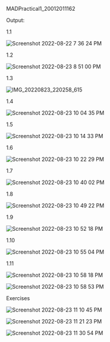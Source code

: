 MADPractical1_20012011162

Output:

1.1

![Screenshot 2022-08-22 7 36 24 PM](https://user-images.githubusercontent.com/92240128/186484786-06df9eb3-97db-4d7a-b618-04aaf3d2778b.png)

1.2

![Screenshot 2022-08-23 8 51 00 PM](https://user-images.githubusercontent.com/92240128/186484847-719485a6-e34f-4ddf-b5a5-6f201688fcb9.png)

1.3

![IMG_20220823_220258_615](https://user-images.githubusercontent.com/92240128/186485022-80b68af4-ad6d-44a7-a8bf-3bffa33ff92c.jpg)

1.4

![Screenshot 2022-08-23 10 04 35 PM](https://user-images.githubusercontent.com/92240128/186485088-a76dd8f9-0e4a-487e-bc99-eac1c1519a35.png)

1.5

![Screenshot 2022-08-23 10 14 33 PM](https://user-images.githubusercontent.com/92240128/186485141-7cfd2305-b62b-491d-90bb-831768b55acc.png)

1.6

![Screenshot 2022-08-23 10 22 29 PM](https://user-images.githubusercontent.com/92240128/186485431-8b8f2868-d742-4ab8-b140-bf91719b791a.png)

1.7

![Screenshot 2022-08-23 10 40 02 PM](https://user-images.githubusercontent.com/92240128/186485445-34453241-f552-43e2-9b71-596851cbb3eb.png)

1.8

![Screenshot 2022-08-23 10 49 22 PM](https://user-images.githubusercontent.com/92240128/186485585-87fc4edb-89f8-42db-b888-1ab6edc64610.png)

1.9

![Screenshot 2022-08-23 10 52 18 PM](https://user-images.githubusercontent.com/92240128/186485629-bdeaa736-d44f-4156-a221-051403d305c1.png)

1.10

![Screenshot 2022-08-23 10 55 04 PM](https://user-images.githubusercontent.com/92240128/186485769-b4447b69-ba09-4714-a5fa-ce1b4ec47cab.png)

1.11

![Screenshot 2022-08-23 10 58 18 PM](https://user-images.githubusercontent.com/92240128/186485774-a71f3034-260e-4bbe-8615-8d8fdebcd369.png)

![Screenshot 2022-08-23 10 58 53 PM](https://user-images.githubusercontent.com/92240128/186485776-ddfa2249-24f4-4df2-b6e9-2f0353343147.png)

Exercises

![Screenshot 2022-08-23 11 10 45 PM](https://user-images.githubusercontent.com/92240128/186485889-98b1bd36-e5db-4ab2-913f-91e91620018e.png)

![Screenshot 2022-08-23 11 21 23 PM](https://user-images.githubusercontent.com/92240128/186485894-f22b8ea4-63d0-4089-a016-0a34de7f3af2.png)

![Screenshot 2022-08-23 11 30 54 PM](https://user-images.githubusercontent.com/92240128/186485896-4cbfcc3c-9098-4aa5-916e-e29ba7b82554.png)
